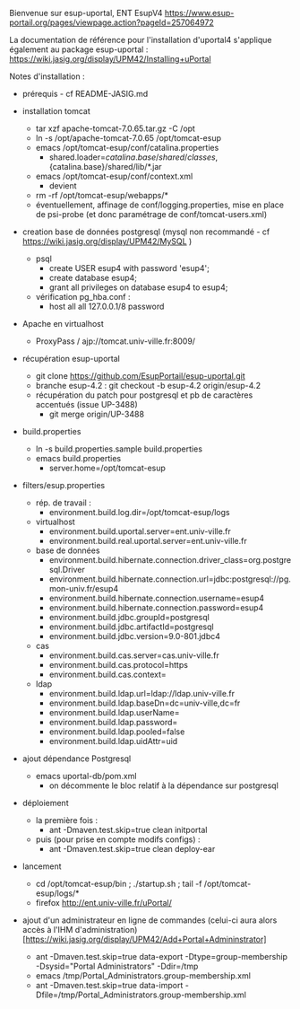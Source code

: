 Bienvenue sur esup-uportal, ENT EsupV4
https://www.esup-portail.org/pages/viewpage.action?pageId=257064972

La documentation de référence pour l'installation d'uportal4 s'applique également au package esup-uportal : 
https://wiki.jasig.org/display/UPM42/Installing+uPortal


Notes d'installation :

* prérequis - cf README-JASIG.md

* installation tomcat
  * tar xzf apache-tomcat-7.0.65.tar.gz -C /opt
  * ln -s /opt/apache-tomcat-7.0.65 /opt/tomcat-esup
  * emacs /opt/tomcat-esup/conf/catalina.properties
    * shared.loader=${catalina.base}/shared/classes,${catalina.base}/shared/lib/*.jar
  * emacs /opt/tomcat-esup/conf/context.xml
    * <Context> devient <Context sessionCookiePath="/">
  * rm -rf /opt/tomcat-esup/webapps/*
  * éventuellement, affinage de conf/logging.properties, mise en place de psi-probe (et donc paramétrage de conf/tomcat-users.xml)

* creation base de données postgresql (mysql non recommandé - cf https://wiki.jasig.org/display/UPM42/MySQL )
  * psql
    * create USER esup4 with password 'esup4';
    *  create database esup4;
    * grant all privileges on database esup4 to esup4;
  * vérification pg_hba.conf : 
    * host    all         all         127.0.0.1/8     password

* Apache en virtualhost
  * ProxyPass / ajp://tomcat.univ-ville.fr:8009/

* récupération esup-uportal 
  * git clone https://github.com/EsupPortail/esup-uportal.git
  * branche esup-4.2 : git checkout -b esup-4.2 origin/esup-4.2
  * récupération du patch pour postgresql et pb de caractères accentués (issue UP-3488)
    - git merge origin/UP-3488

* build.properties
  * ln -s build.properties.sample build.properties
  * emacs build.properties
    * server.home=/opt/tomcat-esup

* filters/esup.properties
  * rép. de travail : 
    * environment.build.log.dir=/opt/tomcat-esup/logs
  * virtualhost 
    * environment.build.uportal.server=ent.univ-ville.fr
    * environment.build.real.uportal.server=ent.univ-ville.fr
  * base de données 
    * environment.build.hibernate.connection.driver_class=org.postgresql.Driver
    * environment.build.hibernate.connection.url=jdbc:postgresql://pg.mon-univ.fr/esup4
    * environment.build.hibernate.connection.username=esup4
    * environment.build.hibernate.connection.password=esup4
    * environment.build.jdbc.groupId=postgresql
    * environment.build.jdbc.artifactId=postgresql
    * environment.build.jdbc.version=9.0-801.jdbc4
  * cas
    * environment.build.cas.server=cas.univ-ville.fr
    * environment.build.cas.protocol=https
    * environment.build.cas.context=
  * ldap
    * environment.build.ldap.url=ldap://ldap.univ-ville.fr
    * environment.build.ldap.baseDn=dc=univ-ville,dc=fr
    * environment.build.ldap.userName=
    * environment.build.ldap.password=
    * environment.build.ldap.pooled=false
    * environment.build.ldap.uidAttr=uid

* ajout dépendance Postgresql
  * emacs uportal-db/pom.xml
    * on décommente le bloc relatif à la dépendance sur postgresql

* déploiement
  * la première fois : 
    * ant -Dmaven.test.skip=true clean initportal 
  * puis (pour prise en compte modifs configs) :
    * ant -Dmaven.test.skip=true clean deploy-ear

* lancement
  * cd /opt/tomcat-esup/bin ; ./startup.sh ; tail -f /opt/tomcat-esup/logs/*
  * firefox http://ent.univ-ville.fr/uPortal/

* ajout d'un administrateur en ligne de commandes (celui-ci aura alors accès à l'IHM d'administration)
[https://wiki.jasig.org/display/UPM42/Add+Portal+Admininstrator]
  * ant -Dmaven.test.skip=true data-export -Dtype=group-membership -Dsysid="Portal Administrators" -Ddir=/tmp
  * emacs /tmp/Portal_Administrators.group-membership.xml
  * ant -Dmaven.test.skip=true data-import -Dfile=/tmp/Portal_Administrators.group-membership.xml
